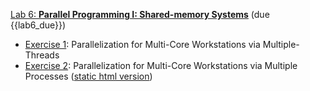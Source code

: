[Lab 6: **Parallel Programming I: Shared-memory Systems**](https://github.com/PsuAstro528/lab6) (due {{lab6_due}})

- [Exercise 1](https://psuastro528.github.io/lab6/ex1.html): Parallelization for Multi-Core Workstations via Multiple-Threads
- [Exercise 2](https://github.com/PsuAstro528/lab6/blob/main/ex2.ipynb): Parallelization for Multi-Core Workstations via Multiple Processes ([static html version](https://psuastro528.github.io/lab6/ex2.html))
